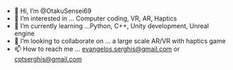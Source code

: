 - 👋 Hi, I’m @OtakuSensei69
- 👀 I’m interested in ... Computer coding, VR, AR, Haptics
- 🌱 I’m currently learning ...Python, C++, Unity development, Unreal engine  
- 💞️ I’m looking to collaborate on ... a large scale AR/VR with haptics game
- 📫 How to reach me ... evangelos.serghis@gmail.com or cptserghis@gmail.com

<!---
OtakuSensei69/OtakuSensei69 is a ✨ special ✨ repository because its `README.md` (this file) appears on your GitHub profile.
You can click the Preview link to take a look at your changes.
--->
